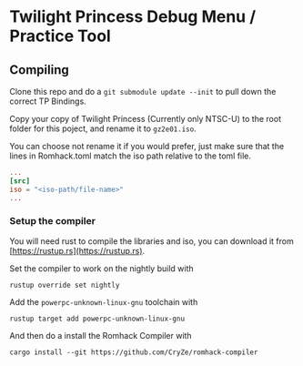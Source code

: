 # Twilight Princess Debug Menu / Practice Tool

## Compiling
Clone this repo and do a `git submodule update --init` to pull down the correct
TP Bindings.

Copy your copy of Twilight Princess (Currently only NTSC-U) to the root folder
for this poject, and rename it to `gz2e01.iso`.

You can choose not rename it if you would prefer, just make sure that the lines in
Romhack.toml match the iso path relative to the toml file.
```Toml
...
[src]
iso = "<iso-path/file-name>"
...
```

### Setup the compiler

You will need rust to compile the libraries and iso, you can download it from
[https://rustup.rs](https://rustup.rs).

Set the compiler to work on the nightly build with
```
rustup override set nightly
```

Add the `powerpc-unknown-linux-gnu` toolchain with
```
rustup target add powerpc-unknown-linux-gnu
```

And then do a install the Romhack Compiler with
```
cargo install --git https://github.com/CryZe/romhack-compiler
```

